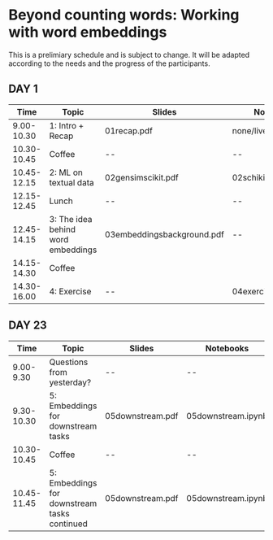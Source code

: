 # Beyond counting words: Working with word embeddings

This is a prelimiary schedule and is subject to change. 
It will be adapted according to the needs and the progress of the participants.

## DAY 1

|Time|Topic|Slides|Notebooks|
|-|-|-|-|
| 9.00-10.30 | 1: Intro + Recap | 01recap.pdf | none/live  |
| 10.30-10.45 | Coffee  |  --  | -- |
| 10.45-12.15 | 2: ML on textual data | 02gensimscikit.pdf  | 02schikitgensim.ipynb |
| 12.15-12.45 | Lunch | -- | -- |
| 12.45-14.15 | 3: The idea behind word embeddings | 03embeddingsbackground.pdf | -- |
| 14.15-14.30 | Coffee |
| 14.30-16.00 | 4: Exercise | -- | 04exercise.ipynb |


## DAY 23

|Time|Topic|Slides|Notebooks|
|-|-|-|-|
| 9.00-9.30 | Questions from yesterday?|  -- | --  
| 9.30-10.30 | 5: Embeddings for downstream tasks | 05downstream.pdf | 05downstream.ipynb| 
| 10.30-10.45 | Coffee  |  --  | -- |
| 10.45-11.45 | 5: Embeddings for downstream tasks continued | 05downstream.pdf | 05downstream.ipynb| 

